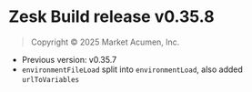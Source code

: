 # Zesk Build release v0.35.8

> Copyright &copy; 2025 Market Acumen, Inc.

- Previous version: v0.35.7
- `environmentFileLoad` split into `environmentLoad`, also added `urlToVariables`

